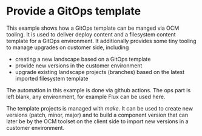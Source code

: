 # Provide a GitOps template

This example shows how a GitOps template
can be manged via OCM tooling.
It is used to deliver deploy content and
a filesystem content template for a GitOps
environment. It additionally provides some
tiny tooling to manage upgrades on customer
side, including

- creating a new landscape based on a GitOps template
- provide new versions in the customer environment
- upgrade existing landscape projects (branches) based
  on the latest imported filesystem template

The automation in this example is done via github actions.
The ops part is left blank, any environment, for example
Flux can be used here.

The template projects is managed with *make*.
It can be used to create new versions (patch, minor, major)
and to build a component version that can later be
by the OCM toolset on the client side to import new
versions in a customer environment.
